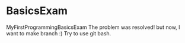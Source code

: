 # BasicsExam
MyFirstProgrammingBasicsExam
The problem was resolved!
but now, I want to make branch :)
Try to use git bash.
